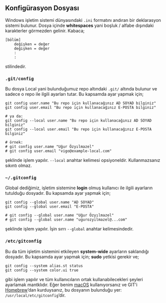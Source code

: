 ## Konfigürasyon Dosyası

Windows işletim sistemi dünyasındaki `.ini` formatını andıran bir deklarasyon
sistemi bulunur. Dosya içinde **whitespaces** yani boşluk / alfabe dışındaki
karakterler görmezden gelinir. Kabaca;

    [bölüm]
        değişken = değer
        değişken = değer
        :
        :

stilindedir.

### `.git/config`

Bu dosya Local yani bulunduğumuz repo altındaki `.git/` altında bulunur ve
sadece o repo ile ilgili ayarları tutar. Bu kapsamda ayar yapmak için;

    git config user.name "Bu repo için kullanacağınız AD SOYAD bilginiz"
    git config user.email "Bu repo için kullanacağınız E-POSTA bilginiz"
    
    # ya da:
    git config --local user.name "Bu repo için kullanacağınız AD SOYAD bilginiz"
    git config --local user.email "Bu repo için kullanacağınız E-POSTA bilginiz"
    
    # örnek:
    # git config user.name "Uğur Özyılmazel"
    # git config user.email "vigo@example-local.com"

şeklinde işlem yapılır. `--local` anahtar kelimesi opsiyoneldir.
Kullanmazsanız sıkıntı olmaz.

### `~/.gitconfig`

Global dediğimiz, işletim sistemine **login** olmuş kullanıcı ile ilgili
ayarların tutulduğu dosyadır. Bu kapsamda ayar yapmak için;

    git config --global user.name "AD SOYAD"
    git config --global user.email "E-POSTA"
    
    # git config --global user.name "Uğur Özyılmazel"
    # git config --global user.name "ugurozyilmazel@...com"

şeklinde işlem yapılır. İşin sırrı `--global` anahtar kelimesindedir.

### `/etc/gitconfig`

Bu da tüm işletim sistemini etkileyen **system-wide** ayarların saklandığı
dosyadır. Bu kapsamda ayar yapmak için; **sudo** yetkisi gerekir ve;

    git config --system alias.st status
    git config --system color.ui true

gibi işlem yapılır ve tüm kullanıcıların ortak kullanabilecekleri şeyleri
ayarlamak mantklıdır. Eğer benim [macOS][1] kullanıyorsanız ve GIT’i [Homebrew][2]’dan
kurduysanız, bu dosyanın bulunduğu yer: `/usr/local/etc/gitconfig`’dir.

[1]: https://www.apple.com/macos/
[2]: https://brew.sh/
